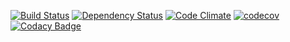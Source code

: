 [![Build Status](https://travis-ci.org/victoryw/micro-service-pack.svg?branch=master)](https://travis-ci.org/victoryw/micro-service-pack)
[![Dependency Status](https://www.versioneye.com/user/projects/58537d7dad9aa20040cc3719/badge.svg?style=flat-square)](https://www.versioneye.com/user/projects/58537d7dad9aa20040cc3719)
[![Code Climate](https://codeclimate.com/github/victoryw/micro-service-pack/badges/gpa.svg)](https://codeclimate.com/github/victoryw/micro-service-pack)
[![codecov](https://codecov.io/gh/victoryw/micro-service-pack/branch/master/graph/badge.svg)](https://codecov.io/gh/victoryw/micro-service-pack)
[![Codacy Badge](https://api.codacy.com/project/badge/Grade/ad0518ea80754152831802018e7af841)](https://www.codacy.com/app/tianya-wy/micro-service-pack?utm_source=github.com&amp;utm_medium=referral&amp;utm_content=victoryw/micro-service-pack&amp;utm_campaign=badger)
